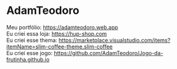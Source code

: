 # AdamTeodoro

Meu portfólio: https://adamteodoro.web.app <br />
Eu criei essa loja: https://hup-shop.com<br />
Eu criei esse thema: https://marketplace.visualstudio.com/items?itemName=slim-coffee-theme.slim-coffee<br />
Eu criei esse jogo: https://github.com/AdamTeodoro/Jogo-da-frutinha.github.io<br />
